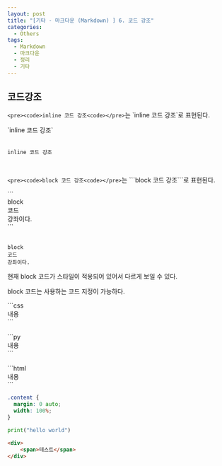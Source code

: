```yaml
---
layout: post
title: "[기타 - 마크다운 (Markdown) ] 6. 코드 강조"
categories:
  - Others
tags:
  - Markdown
  - 마크다운
  - 정리
  - 기타
---
```


## 코드강조  

`<pre><code>inline 코드 강조<code></pre>`는 \`inline 코드 강조\`로 표현된다.
<div class="-box-in-post">
    &grave;inline 코드 강조&grave;
</div>

<br>

`inline 코드 강조`

<br>

`<pre><code>block 코드 강조<code></pre>`는 \`\`\`block 코드 강조\`\`\`로 표현된다.
<div class="-box-in-post">
    &grave;&grave;&grave;&nbsp;&nbsp;<br>
        block&nbsp;&nbsp;<br>
        코드&nbsp;&nbsp;<br>
        강좌이다.&nbsp;&nbsp;<br>
    &grave;&grave;&grave;
</div>

<br>

```
block
코드
강좌이다.
```

현재 block 코드가 스타일이 적용되어 있어서 다르게 보일 수 있다.

block 코드는 사용하는 코드 지정이 가능하다.

<div class="-box-in-post">
    &grave;&grave;&grave;css&nbsp;&nbsp;<br>
    내용&nbsp;&nbsp;<br>
    &grave;&grave;&grave;&nbsp;&nbsp;<br>
    <br>
    &grave;&grave;&grave;py&nbsp;&nbsp;<br>
    내용&nbsp;&nbsp;<br>
    &grave;&grave;&grave;&nbsp;&nbsp;<br>
    <br>    
    &grave;&grave;&grave;html&nbsp;&nbsp;<br>
    내용&nbsp;&nbsp;<br>
    &grave;&grave;&grave;&nbsp;&nbsp;<br>
</div>

```css
.content {
  margin: 0 auto;
  width: 100%;
}
```

```py
print("hello world")
```

```html
<div>
    <span>테스트</span>
</div>
```
<br>
